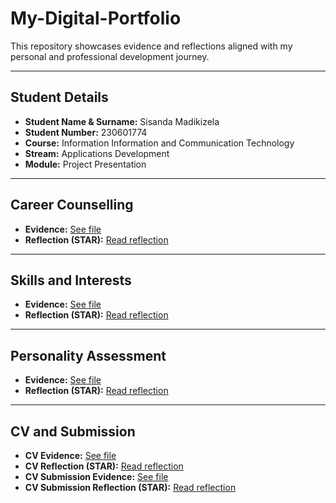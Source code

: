 # My-Digital-Portfolio


This repository showcases evidence and reflections aligned with my personal and professional development journey.

---

## Student Details

- **Student Name & Surname:** Sisanda Madikizela
- **Student Number:** 230601774
- **Course:** Information Information and Communication Technology
- **Stream:** Applications Development
- **Module:** Project Presentation

---

## Career Counselling

- **Evidence:** [See file](career-counselling/evidence.png)
- **Reflection (STAR):** [Read reflection](career-counselling/reflection.md)

---

## Skills and Interests

- **Evidence:** [See file](skills-interests/evidence.png)
- **Reflection (STAR):** [Read reflection](skills-interests/reflection.md)

---

## Personality Assessment

- **Evidence:** [See file](personality-assessment/evidence.png)
- **Reflection (STAR):** [Read reflection](personality-assessment/reflection.md)

---

## CV and Submission

- **CV Evidence:** [See file](cv/my-cv.pdf)
- **CV Reflection (STAR):** [Read reflection](cv/reflection.md)
- **CV Submission Evidence:** [See file](cv/evidence2.png)
- **CV Submission Reflection (STAR):** [Read reflection](cv/reflection.md)
